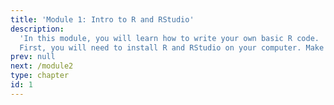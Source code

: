 ```yaml
---
title: 'Module 1: Intro to R and RStudio'
description:
  'In this module, you will learn how to write your own basic R code.
  First, you will need to install R and RStudio on your computer. Make sure that you go through the material provided in the links before attempting the exercises. You have two solutions to attempt the exercise (1) Write directly into the console and click `run code`. You will be told whether your get the correct answer. If stuck, you can ask for a hint or show the solution. Note that the first time you do this, a cloud server will be set up and it may take some time. Also do not navigate away from the code block (e.g., by opening another exercise) as this will stop the execution. (2) Attempt this on your local machine and use the Show solution tab to verify that you did the exercise correctly. You can also use the hints to help you if you choose to run locally.'
prev: null
next: /module2
type: chapter
id: 1
---
```

<exercise id="1" title="R and RStudio" type="slides">
<slides source="chapter1_02_using_binder.md">
</exercise>


